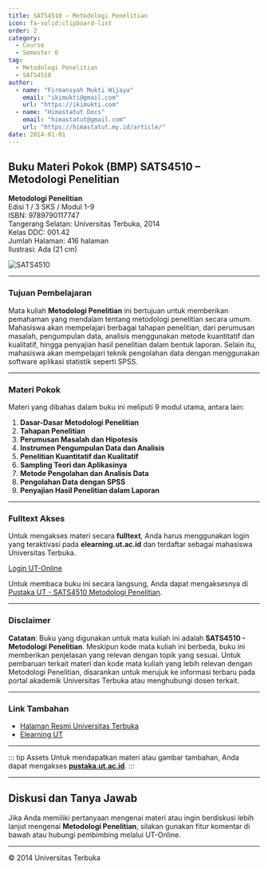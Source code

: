 ```yaml
--- 
title: SATS4510 – Metodologi Penelitian
icon: fa-solid:clipboard-list
order: 2
category:
  - Course
  - Semester 6
tag:
  - Metodologi Penelitian
  - SATS4510
author:
  - name: "Firmansyah Mukti Wijaya"
    email: "ikimukti@gmail.com"
    url: "https://ikimukti.com"
  - name: "Himastatut Docs"
    email: "himastatut@gmail.com"
    url: "https://himastatut.my.id/article/"
date: 2014-01-01
--- 
```


## Buku Materi Pokok (BMP) SATS4510 – Metodologi Penelitian

**Metodologi Penelitian**  
Edisi 1 / 3 SKS / Modul 1-9  
ISBN: 9789790117747  
Tangerang Selatan: Universitas Terbuka, 2014  
Kelas DDC: 001.42  
Jumlah Halaman: 416 halaman  
Ilustrasi: Ada (21 cm)

![SATS4510](https://pustaka.ut.ac.id/lib/wp-content/uploads/2017/01/SATS4510.jpg)

--- 

### Tujuan Pembelajaran

Mata kuliah **Metodologi Penelitian** ini bertujuan untuk memberikan pemahaman yang mendalam tentang metodologi penelitian secara umum. Mahasiswa akan mempelajari berbagai tahapan penelitian, dari perumusan masalah, pengumpulan data, analisis menggunakan metode kuantitatif dan kualitatif, hingga penyajian hasil penelitian dalam bentuk laporan. Selain itu, mahasiswa akan mempelajari teknik pengolahan data dengan menggunakan software aplikasi statistik seperti SPSS.

--- 

### Materi Pokok

Materi yang dibahas dalam buku ini meliputi 9 modul utama, antara lain:

1. **Dasar-Dasar Metodologi Penelitian**
2. **Tahapan Penelitian**
3. **Perumusan Masalah dan Hipotesis**
4. **Instrumen Pengumpulan Data dan Analisis**
5. **Penelitian Kuantitatif dan Kualitatif**
6. **Sampling Teori dan Aplikasinya**
7. **Metode Pengolahan dan Analisis Data**
8. **Pengolahan Data dengan SPSS**
9. **Penyajian Hasil Penelitian dalam Laporan**

--- 

### Fulltext Akses

Untuk mengakses materi secara **fulltext**, Anda harus menggunakan login yang teraktivasi pada **elearning.ut.ac.id** dan terdaftar sebagai mahasiswa Universitas Terbuka.

[Login UT-Online](http://elearning.ut.ac.id)

Untuk membaca buku ini secara langsung, Anda dapat mengaksesnya di [Pustaka UT - SATS4510 Metodologi Penelitian](https://pustaka.ut.ac.id/lib/sats4510-metodologi-penelitian/).

--- 

### Disclaimer

**Catatan**: Buku yang digunakan untuk mata kuliah ini adalah **SATS4510 - Metodologi Penelitian**. Meskipun kode mata kuliah ini berbeda, buku ini memberikan penjelasan yang relevan dengan topik yang sesuai. Untuk pembaruan terkait materi dan kode mata kuliah yang lebih relevan dengan Metodologi Penelitian, disarankan untuk merujuk ke informasi terbaru pada portal akademik Universitas Terbuka atau menghubungi dosen terkait.

--- 

### Link Tambahan

- [Halaman Resmi Universitas Terbuka](https://www.ut.ac.id)
- [Elearning UT](http://elearning.ut.ac.id)

--- 

::: tip Assets
Untuk mendapatkan materi atau gambar tambahan, Anda dapat mengakses **[pustaka.ut.ac.id](https://pustaka.ut.ac.id)**.
:::

--- 

## Diskusi dan Tanya Jawab

Jika Anda memiliki pertanyaan mengenai materi atau ingin berdiskusi lebih lanjut mengenai **Metodologi Penelitian**, silakan gunakan fitur komentar di bawah atau hubungi pembimbing melalui UT-Online.

--- 

<footer>
  <p>© 2014 Universitas Terbuka</p>
</footer>


<GitContributors />
<GitChangelog />